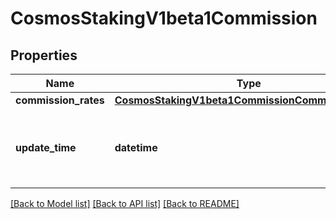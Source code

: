 # CosmosStakingV1beta1Commission

## Properties
Name | Type | Description | Notes
------------ | ------------- | ------------- | -------------
**commission_rates** | [**CosmosStakingV1beta1CommissionCommissionRates**](CosmosStakingV1beta1CommissionCommissionRates.md) |  | [optional] 
**update_time** | **datetime** | update_time is the last time the commission rate was changed. | [optional] 

[[Back to Model list]](../README.md#documentation-for-models) [[Back to API list]](../README.md#documentation-for-api-endpoints) [[Back to README]](../README.md)

